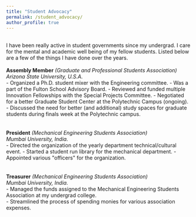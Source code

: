 ```yaml
---
title: "Student Advocacy"
permalink: /student_advocacy/
author_profile: true
---
```

<br>
I have been really active in student governments since my undergrad. I care for the mental and academic well being of my fellow students. Listed below are a few of the things I have done over the years.
<br>
<br>
<b>Assembly Member</b> <i>(Graduate and Professional Students Association)</i> <br> 
<i>Arizona State University, U.S.A.</i><br>
- Organized a Ph.D. student mixer with the Engineering committee.
- Was a part of the Fulton School Advisory Board.
- Reviewed and funded multiple Innovation Fellowships with the Special Projects Committee.
- Negotiated for a better Graduate Student Center at the Polytechnic Campus (ongoing).
- Discussed the need for better (and additional) study spaces for graduate students during finals week at the Polytechnic campus.<br>
<br>
<br>
<b>President</b> <i>(Mechanical Engineering Students Association)</i> <br> 
<i>Mumbai University, India.</i><br>
- Directed the organization of the yearly department technical/cultural event.
- Started a student run library for the mechanical department.
- Appointed various "officers" for the organization.<br>
<br>
<br>
<b>Treasurer</b> <i>(Mechanical Engineering Students Association)</i> <br> 
<i>Mumbai University, India.</i><br>
- Managed the funds assigned to the Mechanical Engineering Students Association at my undergrad college.<br>
- Streamlined the process of spending monies for various association expenses.<br>